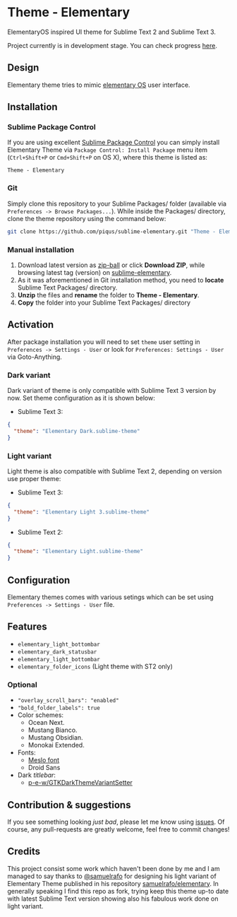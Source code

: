 # Theme - Elementary

ElementaryOS inspired UI theme for Sublime Text 2 and Sublime Text 3.

Project currently is in development stage. You can check progress [here](https://github.com/piqus/sublime-elementary/issues/1).

## Design

Elementary theme tries to mimic [elementary OS](https://github.com/elementary) user interface.

<!-- Screenshots needed on gh-pages branch -->

## Installation

### Sublime Package Control

If you are using excellent [Sublime Package Control](https://packagecontrol.io) you can simply install Elementary Theme via `Package Control: Install Package` menu item (`Ctrl+Shift+P` or `Cmd+Shift+P` on OS X), where this theme is listed as:

```
Theme - Elementary
```

### Git

Simply clone this repository to your Sublime Packages/ folder (available via  `Preferences -> Browse Packages...`). While inside the Packages/ directory, clone the theme repository using the command below:

```bash
git clone https://github.com/piqus/sublime-elementary.git "Theme - Elementary"
```

### Manual installation

1. Download latest version as [zip-ball](https://github.com/piqus/sublime-elementary/archive/0.2.0.zip) or click **Download ZIP**, while browsing latest tag (version) on [sublime-elementary](https://github.com/piqus/sublime-elementary).
2. As it was aforementioned in Git installation method, you need to **locate** Sublime Text Packages/ directory.
3. **Unzip** the files and **rename** the folder to **Theme - Elementary**.
4. **Copy** the folder into your Sublime Text Packages/ directory

## Activation

After package installation you will need to set `theme` user setting in `Preferences -> Settings - User` or look for `Preferences: Settings - User` via Goto-Anything.

### Dark variant

Dark variant of theme is only compatible with Sublime Text 3 version by now. Set theme configuration as it is shown below:

* Sublime Text 3:

```json
{
  "theme": "Elementary Dark.sublime-theme"
}
```

### Light variant

Light theme is also compatible with Sublime Text 2, depending on version use proper theme:

* Sublime Text 3:

```json
{
  "theme": "Elementary Light 3.sublime-theme"
}
```

* Sublime Text 2:

```json
{
  "theme": "Elementary Light.sublime-theme"
}
```

## Configuration

Elementary themes comes with various setings which can be set using `Preferences -> Settings - User` file.

## Features

<!-- Screenshots and description needed -->

* `elementary_light_bottombar`
* `elementary_dark_statusbar`
* `elementary_light_bottombar`
* `elementary_folder_icons` (Light theme with ST2 only)

### Optional

* `"overlay_scroll_bars": "enabled"`
* `"bold_folder_labels": true`
* Color schemes:
	* Ocean Next.
	* Mustang Bianco.
	* Mustang Obsidian.
	* Monokai Extended.
* Fonts:
 	* [Meslo font](https://github.com/andreberg/Meslo-Font)
 	* Droid Sans
* Dark *titlebar*:
	* [p-e-w/GTKDarkThemeVariantSetter](https://github.com/p-e-w/GTKDarkThemeVariantSetter)


## Contribution &amp; suggestions

If you see something looking *just bad*, please let me know using [issues](https://github.com/piqus/sublime-elementary/issues/). Of course, any pull-requests are greatly welcome, feel free to commit changes!

## Credits

This project consist some work which haven't been done by me and I am managed to say thanks to [@samuelrafo](https://github.com/samuelrafo/) for designing his light variant of Elementary Theme published in his repository [samuelrafo/elementary](https://github.com/samuelrafo/elementary). In generally speaking I find this repo as fork, trying keep this theme up-to date with latest Sublime Text version showing also his fabulous work done on light variant.
